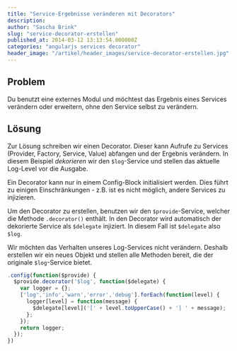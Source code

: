 ```yaml
---
title: "Service-Ergebnisse veränderen mit Decorators"
description:
author: "Sascha Brink"
slug: "service-decorator-erstellen"
published_at: 2014-03-12 13:13:54.000000Z
categories: "angularjs services decorator"
header_image: "/artikel/header_images/service-decorator-erstellen.jpg"
---
```


## Problem

Du benutzt eine externes Modul und möchtest das Ergebnis eines Services verändern oder erweitern, ohne den Service selbst zu verändern.

## Lösung

Zur Lösung schreiben wir einen Decorator. Dieser kann Aufrufe zu Services (Provider, Factory, Service, Value) abfangen und der Ergebnis verändern. In diesem Beispiel *dekorieren* wir den `$log`-Service und stellen das aktuelle Log-Level vor die Ausgabe.

Ein Decorator kann nur in einem Config-Block initialisiert werden. Dies führt zu einigen Einschränkungen - z.B. ist es nicht möglich, andere Services zu injizieren.

Um den Decorator zu erstellen, benutzen wir den `$provide`-Service, welcher die Methode `.decorator()` enthält. In den Decorator wird automatisch der dekorierte Service als `$delegate` injiziert. In diesem Fall ist `$delegate` also `$log`.

Wir möchten das Verhalten unseres Log-Services nicht verändern. Deshalb erstellen wir ein neues Objekt und stellen alle Methoden bereit, die der originale `$log`-Service bietet.

```javascript
.config(function($provide) {
  $provide.decorator('$log', function($delegate) {
    var logger = {};
    ['log','info','warn','error','debug'].forEach(function(level) {
      logger[level] = function(message) {
        $delegate[level]('[' + level.toUpperCase() + '] ' + message);
      };
    });
    return logger;
  });
})
```
